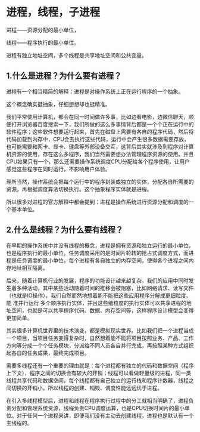 # 进程，线程，子进程

进程——资源分配的最小单位，

线程——程序执行的最小单位。

进程有独立地址空间，多个线程是共享地址空间和公共变量。

## 1.什么是进程？为什么要有进程？

进程有一个相当精简的解释：进程是对操作系统上正在运行程序的一个抽象。

这个概念确实挺抽象，仔细想想却也挺精准。

我们平常使用计算机，都会在同一时间做许多事，比如边看电影，边微信聊天，顺便打开浏览器百度搜索一下，我们所做的这么多事情背后都是一个个正在运行中的软件程序；这些软件想要运行起来，首先在磁盘上需要有各自的程序代码，然后将代码加载到内存中，CPU会去执行这些代码，运行中会产生很多数据需要存放，也可能需要和网卡、显卡、键盘等外部设备交互，这背后其实就涉及到程序对计算机资源的使用，存在这么多程序，我们当然需要想办法管理程序资源的使用。并且CPU如果只有一个，那么还需要操作系统调度CPU分配给各个程序使用，让用户感觉这些程序在同时运行，不影响用户体验。

理所当然，操作系统会把每个运行中的程序封装成独立的实体，分配各自所需要的资源，再根据调度算法切换执行。这个抽象程序实体就是进程。

所以很多对进程的官方解释中都会提到：进程是操作系统进行资源分配和调度的一个基本单位。

## 2.什么是线程？为什么要有线程？

在早期的操作系统中并没有线程的概念，进程是拥有资源和独立运行的最小单位，也是程序执行的最小单位。任务调度采用的是时间片轮转的抢占式调度方式，而进程是任务调度的最小单位，每个进程有各自独立的内存空间，使得各个进程之间内存地址相互隔离。

后来，随着计算机行业的发展，程序的功能设计越来越复杂，我们的应用中同时发生着多种活动，其中某些活动随着时间的推移会被阻塞，比如网络请求、读写文件（也就是IO操作），我们自然而然地想着能不能把这些应用程序分解成更细粒度、能 准并行运行 多个顺序执行实体，并且这些细粒度的执行实体可以共享进程的地址空间，也就是可以共享程序代码、数据、内存空间等，这样程序设计模型会变得更加简单。

其实很多计算机世界里的技术演变，都是模拟现实世界。比如我们把一个进程当成一个项目，当项目任务变得复杂时，自然想着能不能将项目按照业务、产品、工作方向等分成一个个任务模块，分派给不同人员各自并行完成，再按照某种方式组织起各自的任务成果，最终完成项目。

需要多线程还有一个重要的理由就是：每个进程都有独立的代码和数据空间（程序上下文），程序之间的切换会有较大的开销；线程可以看做轻量级的进程，同一类线程共享代码和数据空间，每个线程都有自己独立的运行栈和程序计数器，线程之间切换的开销小。所以线程的创建、销毁、调度性能远远优于进程。

在引入多线程模型后，进程和线程在程序执行过程中的分工就相当明确了，进程负责分配和管理系统资源，线程负责CPU调度运算，也是CPU切换时间片的最小单位。对于任何一个进程来讲，即便我们没有主动去创建线程，进程也是默认有一个主线程的。

